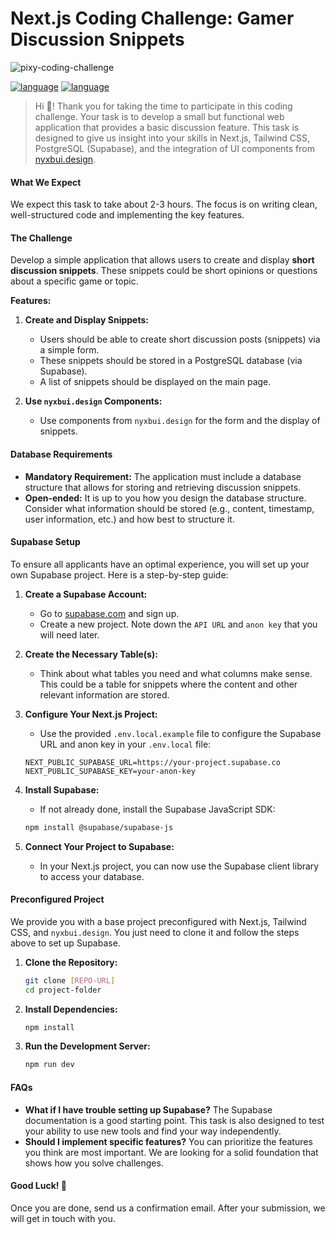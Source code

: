 # **Next.js Coding Challenge: Gamer Discussion Snippets**

![pixy-coding-challenge](https://raw.githubusercontent.com/company-recruitment/coding-challenge/main/assets/pixy-coding-challenge.png)

[![language](https://img.shields.io/badge/language-English-121212.svg?style=for-the-badge&labelColor=121212f2&color=9945FF)](https://github.com/company-recruitment/coding-challenge/blob/main/README.md)
[![language](https://img.shields.io/badge/language-German-121212.svg?style=for-the-badge&labelColor=121212f2&color=9945FF)](https://github.com/company-recruitment/coding-challenge/blob/main/README.de.md)

> Hi 👋! Thank you for taking the time to participate in this coding challenge. Your task is to develop a small but functional web application that provides a basic discussion feature. This task is designed to give us insight into your skills in Next.js, Tailwind CSS, PostgreSQL (Supabase), and the integration of UI components from [nyxbui.design](https://nyxbui.design).

#### **What We Expect**

We expect this task to take about 2-3 hours. The focus is on writing clean, well-structured code and implementing the key features.

#### **The Challenge**

Develop a simple application that allows users to create and display **short discussion snippets**. These snippets could be short opinions or questions about a specific game or topic.

**Features:**

1. **Create and Display Snippets:**

   -  Users should be able to create short discussion posts (snippets) via a simple form.
   -  These snippets should be stored in a PostgreSQL database (via Supabase).
   -  A list of snippets should be displayed on the main page.

2. **Use `nyxbui.design` Components:**
   -  Use components from `nyxbui.design` for the form and the display of snippets.

#### **Database Requirements**

-  **Mandatory Requirement:** The application must include a database structure that allows for storing and retrieving discussion snippets.
-  **Open-ended:** It is up to you how you design the database structure. Consider what information should be stored (e.g., content, timestamp, user information, etc.) and how best to structure it.

#### **Supabase Setup**

To ensure all applicants have an optimal experience, you will set up your own Supabase project. Here is a step-by-step guide:

1. **Create a Supabase Account:**

   -  Go to [supabase.com](https://supabase.com) and sign up.
   -  Create a new project. Note down the `API URL` and `anon key` that you will need later.

2. **Create the Necessary Table(s):**

   -  Think about what tables you need and what columns make sense. This could be a table for snippets where the content and other relevant information are stored.

3. **Configure Your Next.js Project:**

   -  Use the provided `.env.local.example` file to configure the Supabase URL and anon key in your `.env.local` file:

   ```plaintext
   NEXT_PUBLIC_SUPABASE_URL=https://your-project.supabase.co
   NEXT_PUBLIC_SUPABASE_KEY=your-anon-key
   ```

4. **Install Supabase:**

   -  If not already done, install the Supabase JavaScript SDK:

   ```bash
   npm install @supabase/supabase-js
   ```

5. **Connect Your Project to Supabase:**
   -  In your Next.js project, you can now use the Supabase client library to access your database.

#### **Preconfigured Project**

We provide you with a base project preconfigured with Next.js, Tailwind CSS, and `nyxbui.design`. You just need to clone it and follow the steps above to set up Supabase.

1. **Clone the Repository:**

   ```bash
   git clone [REPO-URL]
   cd project-folder
   ```

2. **Install Dependencies:**

   ```bash
   npm install
   ```

3. **Run the Development Server:**
   ```bash
   npm run dev
   ```

#### **FAQs**

-  **What if I have trouble setting up Supabase?** The Supabase documentation is a good starting point. This task is also designed to test your ability to use new tools and find your way independently.
-  **Should I implement specific features?** You can prioritize the features you think are most important. We are looking for a solid foundation that shows how you solve challenges.

#### **Good Luck! 💪**

Once you are done, send us a confirmation email. After your submission, we will get in touch with you.
